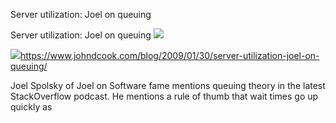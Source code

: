Server utilization: Joel on queuing

Server utilization: Joel on queuing
![](../_resources/289f64956cc90700db1ead7ed3dfc947.png)

![](../_resources/7c3edc7855ab1d868a1171cc8ec00e8c.png)https://www.johndcook.com/blog/2009/01/30/server-utilization-joel-on-queuing/

Joel Spolsky of Joel on Software fame mentions queuing theory in the latest StackOverflow podcast. He mentions a rule of thumb that wait times go up quickly as